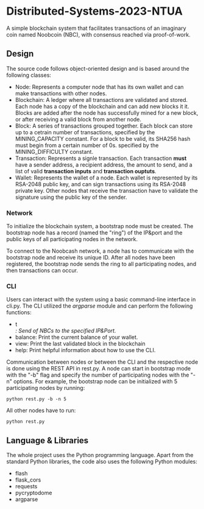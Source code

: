 # Distributed-Systems-2023-NTUA
A simple blockchain system that facilitates transactions of an imaginary coin named Noobcoin (NBC), with consensus reached via proof-of-work.

## Design
The source code follows object-oriented design and is based around the following classes:
- Node: Represents a computer node that has its own wallet and can make transactions with other nodes.
- Blockchain: A ledger where all transactions are validated and stored. Each node has a copy of the blockchain and can add new blocks it it. Blocks are added after the node has successfully mined for a new block, or after receiving a valid block from another node.
- Block: A series of transactions grouped together. Each block can store up to a cetrain number of transactions, specified by the MINING_CAPACITY constant. For a block to be valid, its SHA256 hash must begin from a certain number of 0s. specified by the MINING_DIFFICULTY constant.
- Transaction: Represents a signle transaction. Each transaction **must** have a sender address, a recipient address, the amount to send, and a list of valid **transaction inputs** and **transaction ouptuts**.
- Wallet: Represents the wallet of a node. Each wallet is represented by its RSA-2048 public key, and can sign transactions using its RSA-2048 private key. Other nodes that receive the transaction have to validate the signature using the public key of the sender.

### Network
To initialize the blockchain system, a bootstrap node must be created. The bootstrap node has a record (named the "ring") of the IP&port and the public keys of all participating nodes in the network.

To connect to the Noobcash network, a node has to communicate with the bootstrap node and receive its unique ID. After all nodes have been registered, the bootstrap node sends the ring to all participating nodes, and then transactions can occur.

### CLI
Users can interact with the system using a basic command-line interface in cli.py. The CLI utilized the *argparse* module and can perform the following functions:
- t <address> <amount>: Send <amount> of NBCs to the specified IP&Port.
- balance: Print the current balance of your wallet.
- view: Print the last validated block in the blockchain
- help: Print helpful information about how to use the CLI.

Communication between nodes or between the CLI and the respective node is done using the REST API in rest.py. A node can start in bootstrap mode with the "-b" flag and specify the number of participating nodes with the "-n" options. For example, the bootstrap node can be initialized with 5 participating nodes by running:
```
python rest.py -b -n 5
```
All other nodes have to run:
```
python rest.py 
```

## Language & Libraries
The whole project uses the Python programming language. Apart from the standard Python libraries, the code also uses the following Python modules:
- flash 
- flask_cors
- requests
- pycryptodome
- argparse

